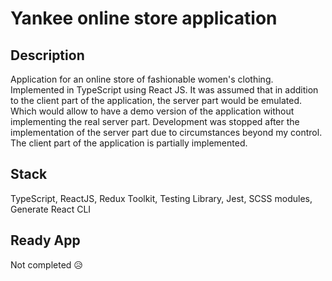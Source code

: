 # Yankee online store application

## Description

Application for an online store of fashionable women's clothing. Implemented in TypeScript using React JS. It was assumed that in addition to the client part of the application, the server part would be emulated. Which would allow to have a demo version of the application without implementing the real server part. Development was stopped after the implementation of the server part due to circumstances beyond my control. The client part of the application is partially implemented.

## Stack

TypeScript, ReactJS, Redux Toolkit, Testing Library, Jest, SCSS modules, Generate React CLI

## Ready App

Not completed :disappointed_relieved:
